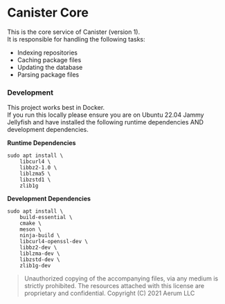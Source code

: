 # Canister Core
This is the core service of Canister (version 1).<br>
It is responsible for handling the following tasks:
* Indexing repositories
* Caching package files
* Updating the database
* Parsing package files

### Development
This project works best in Docker.<br>
If you run this locally please ensure you are on Ubuntu 22.04 Jammy Jellyfish and have installed the following runtime dependencies AND development dependencies.

**Runtime Dependencies**
```
sudo apt install \
	libcurl4 \
	libbz2-1.0 \
	liblzma5 \
	libzstd1 \
	zlib1g
```

**Development Dependencies**
```
sudo apt install \
	build-essential \
	cmake \
	meson \
	ninja-build \
	libcurl4-openssl-dev \
	libbz2-dev \
	liblzma-dev \
	libzstd-dev \
	zlib1g-dev
```

> Unauthorized copying of the accompanying files, via any medium is strictly prohibited. The resources attached with this license are proprietary and confidential. Copyright (C) 2021 Aerum LLC
